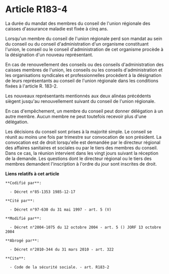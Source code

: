 # Article R183-4

La durée du mandat des membres du conseil de l'union régionale des caisses d'assurance maladie est fixée à cinq ans.

Lorsqu'un membre du conseil de l'union régionale perd son mandat au sein du conseil ou du conseil d'administration d'un
organisme constituant l'union, le conseil ou le conseil d'administration de cet organisme procède à la désignation d'un
nouveau représentant.

En cas de renouvellement des conseils ou des conseils d'administration des caisses membres de l'union, les conseils ou les
conseils d'administration et les organisations syndicales et professionnelles procèdent à la désignation de leurs
représentants au conseil de l'union régionale dans les conditions fixées à l'article R. 183-2.

Les nouveaux représentants mentionnés aux deux alinéas précédents siègent jusqu'au renouvellement suivant du conseil de
l'union régionale.

En cas d'empêchement, un membre du conseil peut donner délégation à un autre membre. Aucun membre ne peut toutefois recevoir
plus d'une délégation.

Les décisions du conseil sont prises à la majorité simple. Le conseil se réunit au moins une fois par trimestre sur
convocation de son président. La convocation est de droit lorsqu'elle est demandée par le directeur régional des affaires
sanitaires et sociales ou par le tiers des membres du conseil. Dans ce cas, la réunion intervient dans les vingt jours
suivant la réception de la demande. Les questions dont le directeur régional ou le tiers des membres demandent l'inscription
à l'ordre du jour sont inscrites de droit.

**Liens relatifs à cet article**

	**Codifié par**:

	  - Décret n°85-1353 1985-12-17

	**Cité par**:

	  - Décret n°97-630 du 31 mai 1997 - art. 5 (V)

	**Modifié par**:

	  - Décret n°2004-1075 du 12 octobre 2004 - art. 5 () JORF 13 octobre 2004

	**Abrogé par**:

	  - Décret n°2010-344 du 31 mars 2010 - art. 322

	**Cite**:

	  - Code de la sécurité sociale. - art. R183-2
